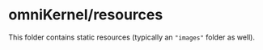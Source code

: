 # omniKernel/resources

This folder contains static resources (typically an `"images"` folder as well).
